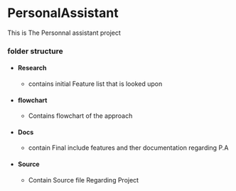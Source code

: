 # PersonalAssistant

This is The Personnal assistant project

### folder structure
  * #### Research
    * contains initial Feature list that is looked upon 
  * #### flowchart 
    * Contains flowchart of the approach
  * #### Docs
    *  contain Final include features and ther documentation regarding P.A
  * #### Source
    * Contain Source file Regarding Project
